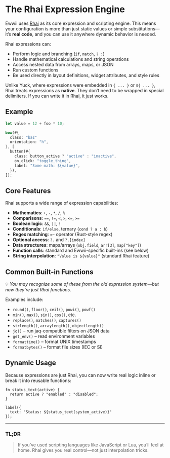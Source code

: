 # The Rhai Expression Engine

Ewwii uses [Rhai](https://rhai.rs/) as its core expression and scripting engine. This means your configuration is more than just static values or simple substitutions—it’s **real code**, and you can use it anywhere dynamic behavior is needed.

Rhai expressions can:

-   Perform logic and branching (`if`, `match`, `? :`)
-   Handle mathematical calculations and string operations
-   Access nested data from arrays, maps, or JSON
-   Run custom functions
-   Be used directly in layout definitions, widget attributes, and style rules

Unlike Yuck, where expressions were embedded in `{ ... }` or `${ ... }`, Rhai treats expressions as **native**. They don’t need to be wrapped in special delimiters. If you can write it in Rhai, it just works.

## Example

```rust
let value = 12 + foo * 10;

box(#{
  class: "baz"
  orientation: "h",
}, [
  button(#{
    class: button_active ? "active" : "inactive",
    on_click: "toggle_thing",
    label: "Some math: ${value}",
  }),
]);
```

## Core Features

Rhai supports a wide range of expression capabilities:

-   **Mathematics**: `+`, `-`, `*`, `/`, `%`
-   **Comparisons**: `==`, `!=`, `<`, `>`, `<=`, `>=`
-   **Boolean logic**: `&&`, `||`, `!`
-   **Conditionals**: `if/else`, ternary (`cond ? a : b`)
-   **Regex matching**: `=~` operator (Rust-style regex)
-   **Optional access**: `?.` and `?.[index]`
-   **Data structures**: maps/arrays (`obj.field`, `arr[3]`, `map["key"]`)
-   **Function calls**: standard and Ewwii-specific built-ins (see below)
-   **String interpolation**: `"Value is ${value}"` (standard Rhai feature)

## Common Built-in Functions

💡 _You may recognize some of these from the old expression system—but now they're just Rhai functions._

Examples include:

-   `round()`, `floor()`, `ceil()`, `powi()`, `powf()`
-   `min()`, `max()`, `sin()`, `cos()`, etc.
-   `replace()`, `matches()`, `captures()`
-   `strlength()`, `arraylength()`, `objectlength()`
-   `jq()` – run jaq-compatible filters on JSON data
-   `get_env()` – read environment variables
-   `formattime()` – format UNIX timestamps
-   `formatbytes()` – format file sizes (IEC or SI)

## Dynamic Usage

Because expressions are just Rhai, you can now write real logic inline or break it into reusable functions:

```rhai
fn status_text(active) {
  return active ? "enabled" : "disabled";
}

label({
  text: "Status: ${status_text(system_active)}"
});
```

---

### TL;DR

> If you’ve used scripting languages like JavaScript or Lua, you’ll feel at home. Rhai gives you real control—not just interpolation tricks.
